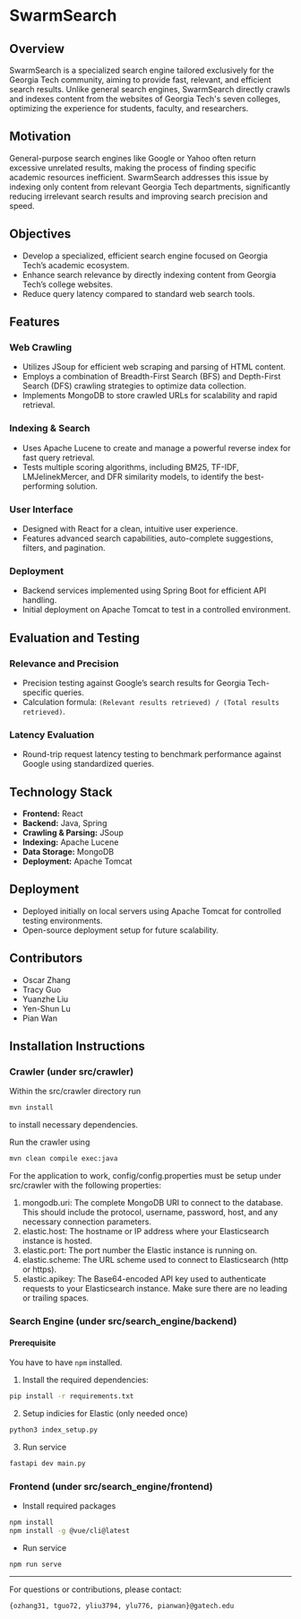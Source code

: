 # SwarmSearch

## Overview

SwarmSearch is a specialized search engine tailored exclusively for the Georgia Tech community, aiming to provide fast, relevant, and efficient search results. Unlike general search engines, SwarmSearch directly crawls and indexes content from the websites of Georgia Tech's seven colleges, optimizing the experience for students, faculty, and researchers.

## Motivation

General-purpose search engines like Google or Yahoo often return excessive unrelated results, making the process of finding specific academic resources inefficient. SwarmSearch addresses this issue by indexing only content from relevant Georgia Tech departments, significantly reducing irrelevant search results and improving search precision and speed.

## Objectives

- Develop a specialized, efficient search engine focused on Georgia Tech’s academic ecosystem.
- Enhance search relevance by directly indexing content from Georgia Tech’s college websites.
- Reduce query latency compared to standard web search tools.

## Features

### Web Crawling

- Utilizes JSoup for efficient web scraping and parsing of HTML content.
- Employs a combination of Breadth-First Search (BFS) and Depth-First Search (DFS) crawling strategies to optimize data collection.
- Implements MongoDB to store crawled URLs for scalability and rapid retrieval.

### Indexing & Search

- Uses Apache Lucene to create and manage a powerful reverse index for fast query retrieval.
- Tests multiple scoring algorithms, including BM25, TF-IDF, LMJelinekMercer, and DFR similarity models, to identify the best-performing solution.

### User Interface

- Designed with React for a clean, intuitive user experience.
- Features advanced search capabilities, auto-complete suggestions, filters, and pagination.

### Deployment

- Backend services implemented using Spring Boot for efficient API handling.
- Initial deployment on Apache Tomcat to test in a controlled environment.

## Evaluation and Testing

### Relevance and Precision

- Precision testing against Google’s search results for Georgia Tech-specific queries.
- Calculation formula: `(Relevant results retrieved) / (Total results retrieved)`.

### Latency Evaluation

- Round-trip request latency testing to benchmark performance against Google using standardized queries.

## Technology Stack

- **Frontend:** React
- **Backend:** Java, Spring
- **Crawling & Parsing:** JSoup
- **Indexing:** Apache Lucene
- **Data Storage:** MongoDB
- **Deployment:** Apache Tomcat

## Deployment

- Deployed initially on local servers using Apache Tomcat for controlled testing environments.
- Open-source deployment setup for future scalability.

## Contributors

- Oscar Zhang
- Tracy Guo
- Yuanzhe Liu
- Yen-Shun Lu
- Pian Wan

## Installation Instructions

### Crawler (under src/crawler)

Within the src/crawler directory run

```bash
mvn install
```

to install necessary dependencies.

Run the crawler using

```bash
mvn clean compile exec:java
```

For the application to work, config/config.properties must be setup under src/crawler with the following properties:

1. mongodb.uri: The complete MongoDB URI to connect to the database. This should include the protocol, username, password, host, and any necessary connection parameters.
2. elastic.host: The hostname or IP address where your Elasticsearch instance is hosted.
3. elastic.port: The port number the Elastic instance is running on.
4. elastic.scheme: The URL scheme used to connect to Elasticsearch (http or https).
5. elastic.apikey: The Base64-encoded API key used to authenticate requests to your Elasticsearch instance. Make sure there are no leading or trailing spaces.

### Search Engine (under src/search_engine/backend)

#### Prerequisite

You have to have `npm` installed.


1. Install the required dependencies:

```bash
pip install -r requirements.txt
````

2. Setup indicies for Elastic (only needed once)

```bash
python3 index_setup.py
```

3. Run service

```bash
fastapi dev main.py
```

### Frontend (under src/search_engine/frontend)

- Install required packages

```bash
npm install
npm install -g @vue/cli@latest
```

- Run service

```
npm run serve
```

---

For questions or contributions, please contact:

`{ozhang31, tguo72, yliu3794, ylu776, pianwan}@gatech.edu`
